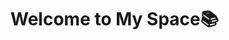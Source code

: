 # Welcome to My Space:books:

<!---
Jun-Project-LAB/Jun-Project-LAB is a ✨ special ✨ repository because its `README.md` (this file) appears on your GitHub profile.
You can click the Preview link to take a look at your changes.
--->
